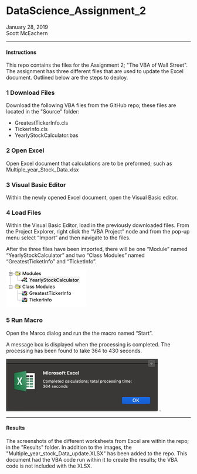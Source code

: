 # DataScience_Assignment_2
January 28, 2019  
Scott McEachern
  
  
---
#### Instructions
This repo contains the files for the Assignment 2;  "The VBA of Wall Street".  The assignment has three different files that are used to update the Excel document.  Outlined below are the steps to deploy.

### 1 Download Files
Download the following VBA files from the GitHub repo; these files are located in the "Source" folder:  
* GreatestTickerInfo.cls
* TickerInfo.cls
* YearlyStockCalculator.bas

### 2 Open Excel
Open Excel document that calculations are to be preformed; such as Multiple_year_Stock_Data.xlsx

### 3 Visual Basic Editor
Within the newly opened Excel document, open the Visual Basic editor.

### 4 Load Files
Within the Visual Basic Editor, load in the previously downloaded files.  From the Project Explorer, 
right click the “VBA Project” node and from the pop-up menu select “Import” and then navigate to the files.  

After the three files have been imported, there will be one “Module” named “YearlyStockCalculator” 
and two “Class Modules” named “GreatestTicketInfo” and “TicketInfo”.  

![VBA Project Explorer](https://github.com/normalfactory/DataScience_Assignment_2/blob/master/Instructions/ProjectExplorer.png)

### 5 Run Macro
Open the Marco dialog and run the the macro named “Start”.  

A message box is displayed when the processing is completed.  The processing has been found to take 364 to 430 seconds.  

![Message box displayed when completed](https://github.com/normalfactory/DataScience_Assignment_2/blob/master/Instructions/CompletedMessage2.png) . 
  
  
  
---
#### Results
The screenshots of the different worksheets from Excel are within the repo; in the "Results" folder.  In addition to the images, the "Multiple_year_stock_Data_update.XLSX" has been added to the repo.  This document had the VBA code run within it to create the results; the VBA code is not included with the XLSX.
